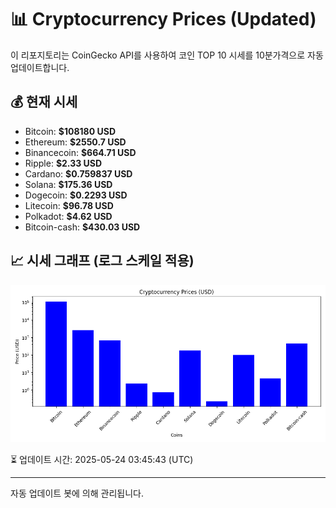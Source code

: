 
# 📊 Cryptocurrency Prices (Updated)

이 리포지토리는 CoinGecko API를 사용하여 코인 TOP 10 시세를 10분가격으로 자동 업데이트합니다.

## 💰 현재 시세
- Bitcoin: **$108180 USD**
- Ethereum: **$2550.7 USD**
- Binancecoin: **$664.71 USD**
- Ripple: **$2.33 USD**
- Cardano: **$0.759837 USD**
- Solana: **$175.36 USD**
- Dogecoin: **$0.2293 USD**
- Litecoin: **$96.78 USD**
- Polkadot: **$4.62 USD**
- Bitcoin-cash: **$430.03 USD**

## 📈 시세 그래프 (로그 스케일 적용)
![Crypto Prices](crypto_prices.png)

⏳ 업데이트 시간: 2025-05-24 03:45:43 (UTC)

---
자동 업데이트 봇에 의해 관리됩니다.
